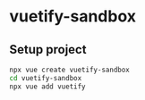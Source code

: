 # vuetify-sandbox

## Setup project

```bash
npx vue create vuetify-sandbox
cd vuetify-sandbox
npx vue add vuetify
```
